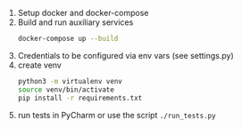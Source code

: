 1. Setup docker and docker-compose
2. Build and run auxiliary services
   ```bash
   docker-compose up --build
   ```
3. Credentials to be configured via env vars (see settings.py)
4. create venv
    ```bash
    python3 -m virtualenv venv
    source venv/bin/activate
    pip install -r requirements.txt
    ```
5. run tests in PyCharm or use the script `./run_tests.py`
